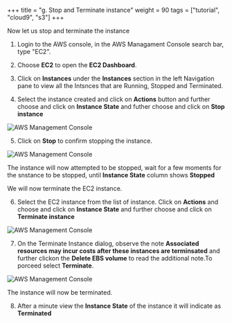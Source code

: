 +++
title = "g. Stop and Terminate instance"
weight = 90
tags = ["tutorial", "cloud9", "s3"]
+++

Now let us stop and terminate the instance

1.	Login to the AWS console, in the AWS Managament Console search bar, type "EC2".

2.	Choose **EC2** to open the **EC2 Dashboard**.

3.	Click on **Instances** under the **Instances** section in the left Navigation pane to view all the Intsnces that are Running, Stopped and Terminated.

4.	Select the instance created and click on **Actions** button and further choose and click on **Instance State** and futher choose and click on **Stop instance**


![AWS Management Console](/images/hpc-aws-parallelcluster-workshop/EC2StopInstance.png)

5.	Click on **Stop** to confirm stopping the instance.

![AWS Management Console](/images/hpc-aws-parallelcluster-workshop/EC2StopConfirm.png)

The instance will now attempted to be stopped, wait for a few moments for the snstance to be stopped, until **Instance State** column shows **Stopped**

We will now terminate the EC2 instance.

6.	Select the EC2 instance from the list of instance. Click on **Actions** and choose and click on **Instance State** and further choose and click on **Terminate instance**

![AWS Management Console](/images/hpc-aws-parallelcluster-workshop/EC2InstanceTerminate.png)


7.	On the Terminate Instance dialog, observe the note **Associated resources may incur costs after these instances are terminsated** and further clickon the **Delete EBS volume** to read the additional note.To porceed  select **Terminate**.


![AWS Management Console](/images/hpc-aws-parallelcluster-workshop/EC2InstanceTerminateConfirm.png)

The instance will now be terminated.

8.	After a minute view the **Instance State** of the instance it will indicate as **Terminated**

